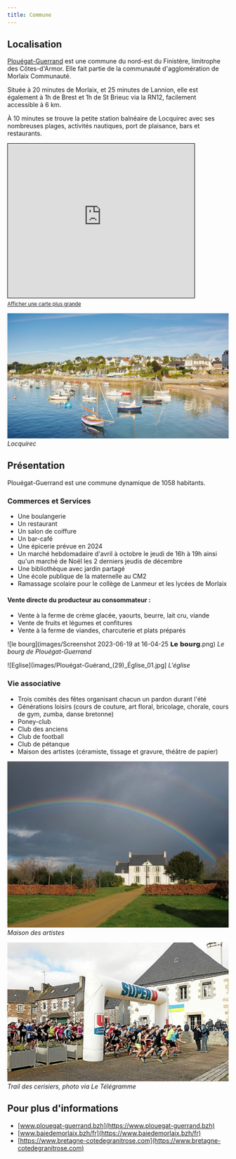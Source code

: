 ```yaml
---
title: Commune
---
```

## Localisation

<a href="https://www.plouegat-guerrand.bzh/" target="_blank">Plouégat-Guerrand</a> est une commune du nord-est du Finistère, limitrophe des Côtes-d'Armor. Elle fait partie de la communauté d'agglomération de Morlaix Communauté.

Située à 20 minutes de Morlaix, et 25 minutes de Lannion, elle est également à 1h de Brest et 1h de St Brieuc via la RN12, facilement accessible à 6 km.

À 10 minutes se trouve la petite station balnéaire de Locquirec avec ses nombreuses plages, activités nautiques, port de plaisance, bars et restaurants.



<iframe width="425" height="350" frameborder="0" scrolling="no" marginheight="0" marginwidth="0" src="https://www.openstreetmap.org/export/embed.html?bbox=-3.791313171386719%2C48.5686563079607%2C-3.6059188842773438%2C48.671919512374565&amp;layer=mapnik&amp;marker=48.620314316501755%2C-3.6986160278320312" style="border: 1px solid black"></iframe><br/><small><a href="https://www.openstreetmap.org/?mlat=48.6203&amp;mlon=-3.6986#map=13/48.6203/-3.6986">Afficher une carte plus grande</a></small>




![Locquirec](images/locquirec-port-bateaux.qjpg_-1920x1080.jpg)
*Locquirec*


## Présentation


Plouégat-Guerrand est une commune dynamique de 1058 habitants.

### Commerces et Services

- Une boulangerie
- Un restaurant
- Un salon de coiffure
- Un bar-café
- Une épicerie prévue en 2024
- Un marché hebdomadaire d'avril à octobre le jeudi de 16h à 19h ainsi qu'un marché de Noël les 2 derniers jeudis de décembre
- Une bibliothèque avec jardin partagé
- Une école publique de la maternelle au CM2
- Ramassage scolaire pour le collège de Lanmeur et les lycées de Morlaix

#### Vente directe du producteur au consommateur :

- Vente à la ferme de crème glacée, yaourts, beurre, lait cru, viande
- Vente de fruits et légumes et confitures
- Vente à la ferme de viandes, charcuterie et plats préparés

![le bourg](images/Screenshot 2023-06-19 at 16-04-25 𝗟𝗲 𝗯𝗼𝘂𝗿𝗴.png)
*Le bourg de Plouégat-Guerrand*


![Eglise](images/Plouégat-Guérand_(29)_Église_01.jpg]
*L'église*


### Vie associative

- Trois comités des fêtes organisant chacun un pardon durant l'été
- Générations loisirs (cours de couture, art floral, bricolage, chorale, cours de gym, zumba, danse bretonne)
- Poney-club
- Club des anciens
- Club de football
- Club de pétanque
- Maison des artistes (céramiste, tissage et gravure, théâtre de papier)

![Maison des artistes](images/csm_Maison_Quesseveur_atelier2myriam_92d9758931.jpg)
*Maison des artistes*


![trail des cerisiers](641b5ca59be02b0c522abb92.jpg)
*Trail des cerisiers, photo via Le Télégramme*


## Pour plus d'informations

- [www.plouegat-guerrand.bzh](https://www.plouegat-guerrand.bzh)
- [www.baiedemorlaix.bzh/fr](https://www.baiedemorlaix.bzh/fr)
- [https://www.bretagne-cotedegranitrose.com](https://www.bretagne-cotedegranitrose.com)